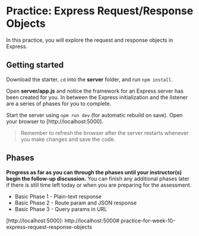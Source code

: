 # Practice: Express Request/Response Objects

In this practice, you will explore the request and response objects in Express.

## Getting started

Download the starter. `cd` into the __server__ folder, and run `npm install`.

Open __server/app.js__ and notice the framework for an Express server has been
created for you. In between the Express initialization and the listener are a
series of phases for you to complete.

Start the server using `npm run dev` (for automatic rebuild on save). Open your
browser to [http://localhost:5000].

> Remember to refresh the browser after the server restarts whenever you make
> changes and save the code.

## Phases

**Progress as far as you can through the phases until your instructor(s) begin
the follow-up discussion.** You can finish any additional phases later if there
is still time left today or when you are preparing for the assessment.

* Basic Phase 1 - Plain-text response
* Basic Phase 2 - Route param and JSON response
* Basic Phase 3 - Query params in URL

[http://localhost:5000]: http://localhost:5000# practice-for-week-10-express-request-response-objects
